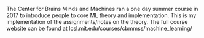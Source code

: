 The Center for Brains Minds and Machines ran a one day summer course in 2017 to introduce people to core ML theory and implementation.
This is my implementation of the assignments/notes on the theory.
The full course website can be found at lcsl.mit.edu/courses/cbmmss/machine_learning/
